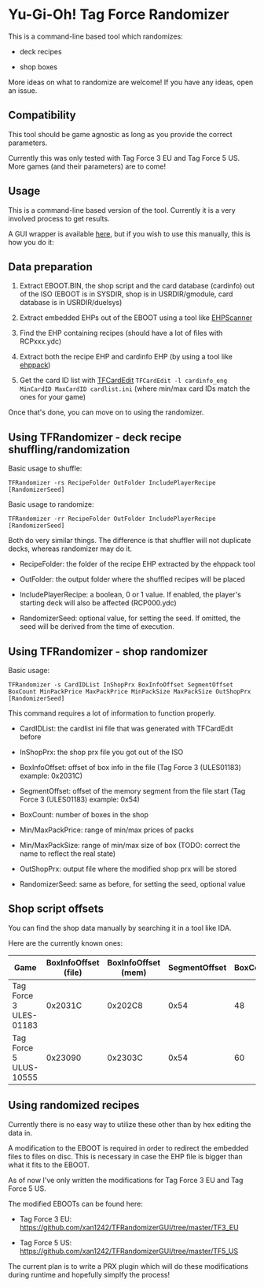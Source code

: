 # Yu-Gi-Oh! Tag Force Randomizer

This is a command-line based tool which randomizes:

- deck recipes

- shop boxes

More ideas on what to randomize are welcome! If you have any ideas, open an issue.

## Compatibility

This tool should be game agnostic as long as you provide the correct parameters.

Currently this was only tested with Tag Force 3 EU and Tag Force 5 US. More games (and their parameters) are to come!

## Usage

This is a command-line based version of the tool. Currently it is a very involved process to get results. 

A GUI wrapper is available [here](https://github.com/xan1242/TFRandomizerGUI), but if you wish to use this manually, this is how you do it:

## Data preparation

1. Extract EBOOT.BIN, the shop script and the card database (cardinfo) out of the ISO (EBOOT is in SYSDIR, shop is in USRDIR/gmodule, card database is in USRDIR/duelsys)

2. Extract embedded EHPs out of the EBOOT using a tool like [EHPScanner](https://github.com/xan1242/EHPScanner)

3. Find the EHP containing recipes (should have a lot of files with RCPxxx.ydc)

4. Extract both the recipe EHP and cardinfo EHP (by using a tool like [ehppack](https://github.com/xan1242/ehppack))

5. Get the card ID list with [TFCardEdit](https://github.com/xan1242/TFCardEdit) `TFCardEdit -l cardinfo_eng MinCardID MaxCardID cardlist.ini` (where min/max card IDs match the ones for your game)

Once that's done, you can move on to using the randomizer.

## Using TFRandomizer - deck recipe shuffling/randomization

Basic usage to shuffle:

`TFRandomizer -rs RecipeFolder OutFolder IncludePlayerRecipe [RandomizerSeed]`

Basic usage to randomize: 

`TFRandomizer -rr RecipeFolder OutFolder IncludePlayerRecipe [RandomizerSeed]`

Both do very similar things. The difference is that shuffler will not duplicate decks, whereas randomizer may do it.

- RecipeFolder: the folder of the recipe EHP extracted by the ehppack tool

- OutFolder: the output folder where the shuffled recipes will be placed

- IncludePlayerRecipe: a boolean, 0 or 1 value. If enabled, the player's starting deck will also be affected (RCP000.ydc)

- RandomizerSeed: optional value, for setting the seed. If omitted, the seed will be derived from the time of execution.

## Using TFRandomizer - shop randomizer

Basic usage:

`TFRandomizer -s CardIDList InShopPrx BoxInfoOffset SegmentOffset BoxCount MinPackPrice MaxPackPrice MinPackSize MaxPackSize OutShopPrx [RandomizerSeed]`

This command requires a lot of information to function properly.

- CardIDList: the cardlist ini file that was generated with TFCardEdit before

- InShopPrx: the shop prx file you got out of the ISO

- BoxInfoOffset: offset of box info in the file (Tag Force 3 (ULES01183) example: 0x2031C)

- SegmentOffset: offset of the memory segment from the file start (Tag Force 3 (ULES01183) example: 0x54)

- BoxCount: number of boxes in the shop

- Min/MaxPackPrice: range of min/max prices of packs

- Min/MaxPackSize: range of min/max size of box (TODO: correct the name to reflect the real state)

- OutShopPrx: output file where the modified shop prx will be stored

- RandomizerSeed: same as before, for setting the seed, optional value

## Shop script offsets

You can find the shop data manually by searching it in a tool like IDA.

Here are the currently known ones:

| Game                   | BoxInfoOffset (file) | BoxInfoOffset (mem) | SegmentOffset | BoxCount |
| ---------------------- | -------------------- | ------------------- | ------------- | -------- |
| Tag Force 3 ULES-01183 | 0x2031C              | 0x202C8             | 0x54          | 48       |
| Tag Force 5 ULUS-10555 | 0x23090              | 0x2303C             | 0x54          | 60       |

## Using randomized recipes

Currently there is no easy way to utilize these other than by hex editing the data in.

A modification to the EBOOT is required in order to redirect the embedded files to files on disc. This is necessary in case the EHP file is bigger than what it fits to the EBOOT.

As of now I've only written the modifications for Tag Force 3 EU and Tag Force 5 US.



The modified EBOOTs can be found here:

- Tag Force 3 EU: https://github.com/xan1242/TFRandomizerGUI/tree/master/TF3_EU

- Tag Force 5 US: https://github.com/xan1242/TFRandomizerGUI/tree/master/TF5_US



The current plan is to write a PRX plugin which will do these modifications during runtime and hopefully simplfy the process!


